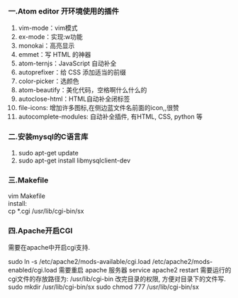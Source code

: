 ### 一.Atom editor 开环境使用的插件
1. vim-mode：vim模式  
1. ex-mode：实现:w功能    
1. monokai：高亮显示  
1. emmet：写 HTML 的神器  
1. atom-ternjs：JavaScript 自动补全  
1. autoprefixer：给 CSS 添加适当的前缀  
1. color-picker：选颜色  
1. atom-beautify：美化代码，空格啊什么什么的
1. autoclose-html：HTML自动补全闭标签
1. file-icons: 增加许多图标,在侧边蓝文件名前面的icon,,很赞
1. autocomplete-modules: 自动补全插件, 有HTML, CSS, python 等

### 二.安装mysql的C语言库  
1. sudo apt-get update  
2. sudo apt-get install libmysqlclient-dev  

### 三.Makefile  
vim Makefile  
install:  
	cp *.cgi /usr/lib/cgi-bin/sx
### 四.Apache开启CGI

需要在apache中开启cgi支持.

sudo ln -s /etc/apache2/mods-available/cgi.load /etc/apache2/mods-enabled/cgi.load
需要重启 apache 服务器
service apache2 restart
需要运行的cgi文件的存放路径为:
/usr/lib/cgi-bin
改完目录的权限, 方便对目录下的文件写.
sudo mkdir /usr/lib/cgi-bin/sx
sudo chmod 777 /usr/lib/cgi-bin/sx

  


